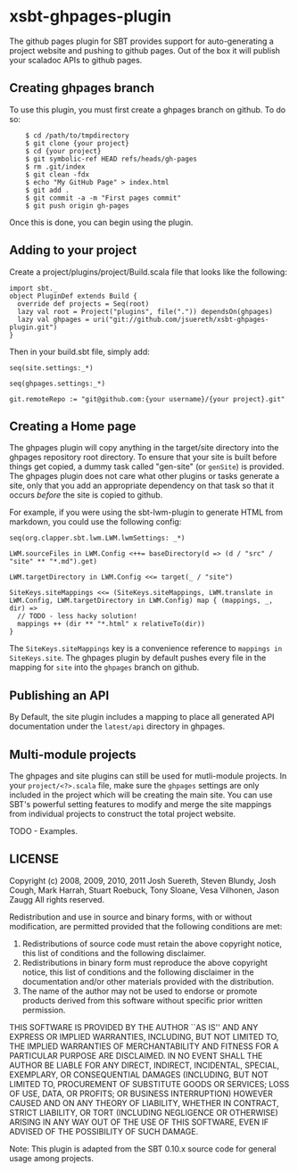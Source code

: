 # xsbt-ghpages-plugin #

The github pages plugin for SBT provides support for auto-generating a project website and pushing to github pages.   Out of the box it will publish your scaladoc APIs to github pages.

## Creating ghpages branch ##

To use this plugin, you must first create a ghpages branch on github.  To do so:

        $ cd /path/to/tmpdirectory
        $ git clone {your project}
        $ cd {your project}
        $ git symbolic-ref HEAD refs/heads/gh-pages
        $ rm .git/index
        $ git clean -fdx
        $ echo "My GitHub Page" > index.html
        $ git add .
        $ git commit -a -m "First pages commit"
        $ git push origin gh-pages

Once this is done, you can begin using the plugin.

## Adding to your project ##

Create a project/plugins/project/Build.scala file that looks like the following:

    import sbt._
    object PluginDef extends Build {
      override def projects = Seq(root)
      lazy val root = Project("plugins", file(".")) dependsOn(ghpages)
      lazy val ghpages = uri("git://github.com/jsuereth/xsbt-ghpages-plugin.git")
    }

Then in your build.sbt file, simply add:


    seq(site.settings:_*)

    seq(ghpages.settings:_*)
    
    git.remoteRepo := "git@github.com:{your username}/{your project}.git"
    
## Creating a Home page ##

The ghpages plugin will copy anything in the target/site directory into the ghpages repository root directory.  To ensure that your site is built before things get copied, a dummy task called "gen-site" (or `genSite`) is provided.   The ghpages plugin does not care what other plugins or tasks generate a site, only that you add an appropriate dependency on that task so that it occurs *before* the site is copied to github.

For example, if you were using the sbt-lwm-plugin to generate HTML from markdown, you could use the following config:

    seq(org.clapper.sbt.lwm.LWM.lwmSettings: _*)
    
    LWM.sourceFiles in LWM.Config <++= baseDirectory(d => (d / "src" / "site" ** "*.md").get)
    
    LWM.targetDirectory in LWM.Config <<= target(_ / "site")
    
    SiteKeys.siteMappings <<= (SiteKeys.siteMappings, LWM.translate in LWM.Config, LWM.targetDirectory in LWM.Config) map { (mappings, _, dir) => 
      // TODO - less hacky solution!
      mappings ++ (dir ** "*.html" x relativeTo(dir))
    }

The `SiteKeys.siteMappings` key is a convenience reference to `mappings in SiteKeys.site`.  The ghpages plugin by default pushes every file in the mapping for `site` into the `ghpages` branch on github.  

## Publishing an API ##

By Default, the site plugin includes a mapping to place all generated API documentation under the `latest/api` directory in ghpages.

## Multi-module projects ##

The ghpages and site plugins can still be used for mutli-module projects.  In your `project/<?>.scala` file, make sure the `ghpages` settings are only included in the project which will be creating the main site.   You can use SBT's powerful setting features to modify and merge the site mappings from individual projects to construct the total project website.

TODO - Examples.





## LICENSE ##

Copyright (c) 2008, 2009, 2010, 2011 Josh Suereth, Steven Blundy, Josh Cough, Mark Harrah, Stuart Roebuck, Tony Sloane, Vesa Vilhonen, Jason Zaugg
All rights reserved.

Redistribution and use in source and binary forms, with or without
modification, are permitted provided that the following conditions
are met:
1. Redistributions of source code must retain the above copyright
   notice, this list of conditions and the following disclaimer.
2. Redistributions in binary form must reproduce the above copyright
   notice, this list of conditions and the following disclaimer in the
   documentation and/or other materials provided with the distribution.
3. The name of the author may not be used to endorse or promote products
   derived from this software without specific prior written permission.

THIS SOFTWARE IS PROVIDED BY THE AUTHOR ``AS IS'' AND ANY EXPRESS OR
IMPLIED WARRANTIES, INCLUDING, BUT NOT LIMITED TO, THE IMPLIED WARRANTIES
OF MERCHANTABILITY AND FITNESS FOR A PARTICULAR PURPOSE ARE DISCLAIMED.
IN NO EVENT SHALL THE AUTHOR BE LIABLE FOR ANY DIRECT, INDIRECT,
INCIDENTAL, SPECIAL, EXEMPLARY, OR CONSEQUENTIAL DAMAGES (INCLUDING, BUT
NOT LIMITED TO, PROCUREMENT OF SUBSTITUTE GOODS OR SERVICES; LOSS OF USE,
DATA, OR PROFITS; OR BUSINESS INTERRUPTION) HOWEVER CAUSED AND ON ANY
THEORY OF LIABILITY, WHETHER IN CONTRACT, STRICT LIABILITY, OR TORT
(INCLUDING NEGLIGENCE OR OTHERWISE) ARISING IN ANY WAY OUT OF THE USE OF
THIS SOFTWARE, EVEN IF ADVISED OF THE POSSIBILITY OF SUCH DAMAGE.


Note:
This plugin is adapted from the SBT 0.10.x source code for general usage among projects.
